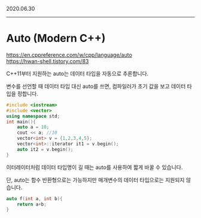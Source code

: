 
2020.06.30   
___

# Auto (Modern C++)

<https://en.cppreference.com/w/cpp/language/auto>  
<https://hwan-shell.tistory.com/83>

C++11부터 지원하는 auto는 데이터 타입을 자동으로 추론합니다.


변수를 선언할 때 데이터 타입 대신 auto를 쓰면, 컴파일러가 초기 값을 보고 데이터 타입을 정합니다.

```c++
#include <iostream>
#include <vector>
using namespace std;
int main(){
    auto a = 10;
    cout << a; //10
    vector<int> v = {1,2,3,4,5};
    vector<int>::iterator it1 = v.begin();
    auto it2 = v.begin();
}
```

이터레이터처럼 데이터 타입명이 길 때는 auto를 사용하여 짧게 바꿀 수 있습니다.

단, auto는 함수 반환형으로는 가능하지만 매개변수의 데이터 타입으로는 지원되지 않습니다.

```c++
auto f(int a, int b){
    return a+b;
}
```